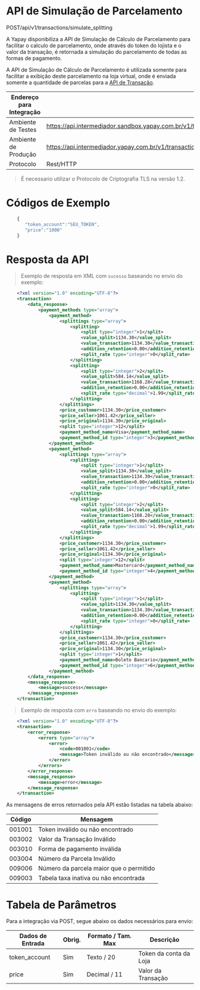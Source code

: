 # API de Simulação de Parcelamento



<span class="post">POST</span><span class="beforePost">/api/v1/transactions/simulate_splitting</span>

A Yapay disponibiliza a API de Simulação de Cálculo de Parcelamento para facilitar o calculo de parcelamento, onde através do token do lojista e o valor da transação, é retornada a simulação do parcelamento de todas as formas de pagamento.

A API de Simulação de Cálculo de Parcelamento é utilizada somente para facilitar a exibição deste parcelamento na loja virtual, onde é enviada somente a quantidade de parcelas para a <a href="/#/transacao-introducao" target="_blank" class="linkPadraoVerde">API de Transação</a>.

| Endereço para Integração |                                                                                   |
|--------------------------|-----------------------------------------------------------------------------------|
| Ambiente de Testes       | https://api.intermediador.sandbox.yapay.com.br/v1/transactions/simulate_splitting |
| Ambiente de Produção     | https://api.intermediador.yapay.com.br/v1/transactions/simulate_splitting         |
| Protocolo                | Rest/HTTP                                                                         |

> É necessario utilizar o Protocolo de Criptografia TLS na versão 1.2. 

# Códigos de Exemplo


```javascript
    {  
       "token_account":"SEU_TOKEN",
       "price":"1000"
    }
```


# Resposta da API

> Exemplo de resposta em XML com `sucesso` baseando no envio do exemplo:

```xml
    <?xml version="1.0" encoding="UTF-8"?>
    <transaction>
        <data_response>
            <payment_methods type="array">
                <payment_method>
                    <splittings type="array">
                        <splitting>
                            <split type="integer">1</split>
                            <value_split>1134.30</value_split>
                            <value_transaction>1134.30</value_transaction>
                            <addition_retention>0.00</addition_retention>
                            <split_rate type="integer">0</split_rate>
                        </splitting>
                        <splitting>
                            <split type="integer">2</split>
                            <value_split>584.14</value_split>
                            <value_transaction>1168.28</value_transaction>
                            <addition_retention>0.00</addition_retention>
                            <split_rate type="decimal">1.99</split_rate>
                        </splitting>                    
                    </splittings>
                    <price_customer>1134.30</price_customer>
                    <price_seller>1061.42</price_seller>
                    <price_original>1134.30</price_original>
                    <split type="integer">12</split>
                    <payment_method_name>Visa</payment_method_name>
                    <payment_method_id type="integer">3</payment_method_id>
                </payment_method>
                <payment_method>
                    <splittings type="array">
                        <splitting>
                            <split type="integer">1</split>
                            <value_split>1134.30</value_split>
                            <value_transaction>1134.30</value_transaction>
                            <addition_retention>0.00</addition_retention>
                            <split_rate type="integer">0</split_rate>
                        </splitting>
                        <splitting>
                            <split type="integer">2</split>
                            <value_split>584.14</value_split>
                            <value_transaction>1168.28</value_transaction>
                            <addition_retention>0.00</addition_retention>
                            <split_rate type="decimal">1.99</split_rate>
                        </splitting>                    
                    </splittings>
                    <price_customer>1134.30</price_customer>
                    <price_seller>1061.42</price_seller>
                    <price_original>1134.30</price_original>
                    <split type="integer">12</split>
                    <payment_method_name>Mastercard</payment_method_name>
                    <payment_method_id type="integer">4</payment_method_id>
                </payment_method>
                <payment_method>
                    <splittings type="array">
                        <splitting>
                            <split type="integer">1</split>
                            <value_split>1134.30</value_split>
                            <value_transaction>1134.30</value_transaction>
                            <addition_retention>0.00</addition_retention>
                            <split_rate type="integer">0</split_rate>
                        </splitting>
                    </splittings>
                    <price_customer>1134.30</price_customer>
                    <price_seller>1061.42</price_seller>
                    <price_original>1134.30</price_original>
                    <split type="integer">1</split>
                    <payment_method_name>Boleto Bancario</payment_method_name>
                    <payment_method_id type="integer">6</payment_method_id>
                </payment_method>
        </data_response>
        <message_response>
            <message>success</message>
        </message_response>
    </transaction>
```


> Exemplo de resposta com `erro` baseando no envio do exemplo:


```xml
    <?xml version="1.0" encoding="UTF-8"?>
    <transaction>
        <error_response>
            <errors type="array">
                <error>
                    <code>001001</code>
                    <message>Token inválido ou não encontrado</message>
                </error>
            </errors>
        </error_response>
        <message_response>
            <message>error</message>
        </message_response>
    </transaction>
```


As mensagens de erros retornados pela API estão listadas na tabela abaixo:

| Código   |  Mensagem                                    | 
|----------|----------------------------------------------|
|  001001  | Token inválido ou não encontrado             |
|  003002  | Valor da Transação Inválido                  |
|  003010  | Forma de pagamento inválida                  |
|  003004  | Número da Parcela Inválido                   |
|  009006  | Número da parcela maior que o permitido      |
|  009003  | Tabela taxa inativa ou não encontrada        |


# Tabela de Parâmetros

Para a integração via <span class="post">POST</span>, segue abaixo os dados necessários para envio:

| Dados de Entrada                       |  Obrig.  | Formato / Tam. Max   | Descrição                     |
|----------------------------------------|----------|----------------------|-------------------------------|
| token_account                          |   Sim    |  Texto / 20          |  Token da conta da Loja       |   
| price                                  |   Sim    |  Decimal / 11        |  Valor da Transação           |  
